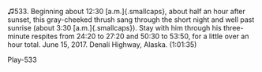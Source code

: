 ♫533. Beginning about 12:30 [a.m.]{.smallcaps}, about half an hour after
sunset, this gray-cheeked thrush sang through the short night and well
past sunrise (about 3:30 [a.m.]{.smallcaps}). Stay with him through his
three-minute respites from 24:20 to 27:20 and 50:30 to 53:50, for a
little over an hour total. June 15, 2017. Denali Highway, Alaska.
(1:01:35)

Play-533
